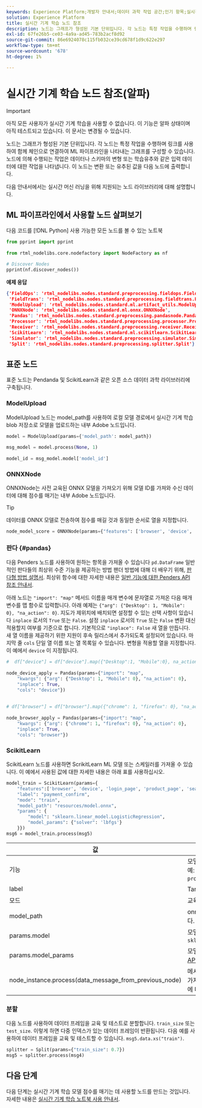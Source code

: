 ```yaml
---
keywords: Experience Platform;개발자 안내서;데이터 과학 작업 공간;인기 항목;실시간 머신 러닝;노드 참조;
solution: Experience Platform
title: 실시간 기계 학습 노드 참조
description: 노드는 그래프가 형성된 기본 단위입니다. 각 노드는 특정 작업을 수행하며 링크를 사용하여 함께 체인으로 연결하여 ML 파이프라인을 나타내는 그래프를 구성할 수 있습니다. 노드에 의해 수행되는 작업은 데이터나 스키마의 변형 또는 학습유추와 같은 입력 데이터에 대한 작업을 나타냅니다. 이 노드는 변환 또는 유추된 값을 다음 노드에 출력합니다.
exl-id: 67fe26b5-ce03-4a9a-ad45-783b2acf8d92
source-git-commit: 86e6924078c115fb032ce39cd678f1d9c622e297
workflow-type: tm+mt
source-wordcount: '678'
ht-degree: 1%

---
```


# 실시간 기계 학습 노드 참조(알파)

>[!IMPORTANT]
>
>아직 모든 사용자가 실시간 기계 학습을 사용할 수 없습니다. 이 기능은 알파 상태이며 아직 테스트되고 있습니다. 이 문서는 변경될 수 있습니다.

노드는 그래프가 형성된 기본 단위입니다. 각 노드는 특정 작업을 수행하며 링크를 사용하여 함께 체인으로 연결하여 ML 파이프라인을 나타내는 그래프를 구성할 수 있습니다. 노드에 의해 수행되는 작업은 데이터나 스키마의 변형 또는 학습유추와 같은 입력 데이터에 대한 작업을 나타냅니다. 이 노드는 변환 또는 유추된 값을 다음 노드에 출력합니다.

다음 안내서에서는 실시간 머신 러닝을 위해 지원되는 노드 라이브러리에 대해 설명합니다.

## ML 파이프라인에서 사용할 노드 살펴보기

다음 코드를 [!DNL Python] 사용 가능한 모든 노드를 볼 수 있는 노트북

```python
from pprint import pprint
 
from rtml_nodelibs.core.nodefactory import NodeFactory as nf
```

```python
# Discover Nodes
pprint(nf.discover_nodes())
```

**예제 응답**

```json
{'FieldOps': 'rtml_nodelibs.nodes.standard.preprocessing.fieldops.FieldOps',
 'FieldTrans': 'rtml_nodelibs.nodes.standard.preprocessing.fieldtrans.FieldTrans',
 'ModelUpload': 'rtml_nodelibs.nodes.standard.ml.artifact_utils.ModelUpload',
 'ONNXNode': 'rtml_nodelibs.nodes.standard.ml.onnx.ONNXNode',
 'Pandas': 'rtml_nodelibs.nodes.standard.preprocessing.pandasnode.Pandas',
 'Processor': 'rtml_nodelibs.nodes.standard.preprocessing.processor.Processor',
 'Receiver': 'rtml_nodelibs.nodes.standard.preprocessing.receiver.Receiver',
 'ScikitLearn': 'rtml_nodelibs.nodes.standard.ml.scikitlearn.ScikitLearn',
 'Simulator': 'rtml_nodelibs.nodes.standard.preprocessing.simulator.Simulator',
 'Split': 'rtml_nodelibs.nodes.standard.preprocessing.splitter.Split'}
```

## 표준 노드

표준 노드는 Pendanda 및 ScikitLearn과 같은 오픈 소스 데이터 과학 라이브러리에 구축됩니다.

### ModelUpload

ModelUpload 노드는 model_path를 사용하여 로컬 모델 경로에서 실시간 기계 학습 blob 저장소로 모델을 업로드하는 내부 Adobe 노드입니다.

```python
model = ModelUpload(params={'model_path': model_path})
  
msg_model = model.process(None, 1)
  
model_id = msg_model.model['model_id']
```

### ONNXNode

ONNXNode는 사전 교육된 ONNX 모델을 가져오기 위해 모델 ID를 가져와 수신 데이터에 대해 점수를 매기는 내부 Adobe 노드입니다.

>[!TIP]
>
>데이터를 ONNX 모델로 전송하여 점수를 매길 것과 동일한 순서로 열을 지정합니다.

```python
node_model_score = ONNXNode(params={"features": ['browser', 'device', 'login_page', 'product_page', 'search_page'], "model_id": model_id})
```

### 판다 {#pandas}

다음 Penders 노드를 사용하여 원하는 항목을 가져올 수 있습니다 `pd.DataFrame` 일반적인 판다들의 최상위 수준 기능을 제공하는 방법 팬더 방법에 대해 더 배우기 위해, [판다형 방법 설명서](https://pandas.pydata.org/pandas-docs/stable/reference/api/pandas.DataFrame.html). 최상위 함수에 대한 자세한 내용은 [일반 기능에 대한 Penders API 참조 안내서](https://pandas.pydata.org/pandas-docs/stable/reference/general_functions.html).

아래 노드는 `"import": "map"` 메서드 이름을 매개 변수에 문자열로 가져온 다음 매개 변수를 맵 함수로 입력합니다. 아래 예제는 `{"arg": {"Desktop": 1, "Mobile": 0}, "na_action": 0}`. 지도가 제위치에 배치되면 설정할 수 있는 선택 사항이 있습니다 `inplace` 로서의 `True` 또는 `False`. 설정 `inplace` 로서의 `True` 또는 `False` 변환 대신 적용할지 여부를 기준으로 합니다. 기본적으로 `"inplace": False` 새 열을 만듭니다. 새 열 이름을 제공하기 위한 지원이 후속 릴리스에서 추가되도록 설정되어 있습니다. 마지막 줄 `cols` 단일 열 이름 또는 열 목록일 수 있습니다. 변형을 적용할 열을 지정합니다. 이 예에서 `device` 이 지정됩니다.

```python
#  df["device"] = df["device"].map({"Desktop":1, "Mobile":0}, na_action=0)
 
node_device_apply = Pandas(params={"import": "map",
    "kwargs": {"arg": {"Desktop": 1, "Mobile": 0}, "na_action": 0},
    "inplace": True,
    "cols": "device"})
 
 
# df["browser"] = df["browser"].map({"chrome": 1, "firefox": 0}, "na_action": 0})
 
node_browser_apply = Pandas(params={"import": "map",
    "kwargs": {"arg": {"chrome": 1, "firefox": 0}, "na_action": 0},
    "inplace": True,
    "cols": "browser"})
```

### ScikitLearn

ScikitLearn 노드를 사용하면 ScrikitLearn ML 모델 또는 스케일러를 가져올 수 있습니다. 이 예에서 사용된 값에 대한 자세한 내용은 아래 표를 사용하십시오.

```python
model_train = ScikitLearn(params={
    "features":['browser', 'device', 'login_page', 'product_page', 'search_page'],
    "label": "payment_confirm",
    "mode": "train",
    "model_path": "resources/model.onnx",
    "params": {
        "model": "sklearn.linear_model.LogisticRegression",
        "model_params": {"solver": 'lbfgs'}
    }})
msg6 = model_train.process(msg5)
```

| 값 | 설명 |
| --- | --- |
| 기능 | 모델에 피쳐를 입력합니다(문자열 목록). <br> 예: `browser`, `device`, `login_page`, `product_page`, `search_page` |
| label | Target 열 이름(문자열). |
| 모드 | 교육/테스트(문자열). |
| model_path | onnx 형식으로 로컬에서 저장 모델의 경로입니다. |
| params.model | 모델(문자열)의 절대 가져오기 경로: `sklearn.linear_model.LogisticRegression`. |
| params.model_params | 모델 하이퍼매개 변수에 대해서는 [sklearn API(map/dict)](https://scikit-learn.org/stable/modules/generated/sklearn.linear_model.LogisticRegression.html) 설명서 를 참조하십시오. |
| node_instance.process(data_message_from_previous_node) | 메서드 `process()` 이전 노드에서 DataMsg를 가져와 변형을 적용합니다. 사용 중인 현재 노드에 따라 다릅니다. |

### 분할

다음 노드를 사용하여 데이터 프레임을 교육 및 테스트로 분할합니다. `train_size` 또는 `test_size`. 이렇게 하면 다중 인덱스가 있는 데이터 프레임이 반환됩니다. 다음 예를 사용하여 데이터 프레임을 교육 및 테스트할 수 있습니다. `msg5.data.xs("train")`.

```python
splitter = Split(params={"train_size": 0.7})
msg5 = splitter.process(msg4)
```

## 다음 단계

다음 단계는 실시간 기계 학습 모델 점수를 매기는 데 사용할 노드를 만드는 것입니다. 자세한 내용은 [실시간 기계 학습 노트북 사용 안내서](./rtml-authoring-notebook.md).
